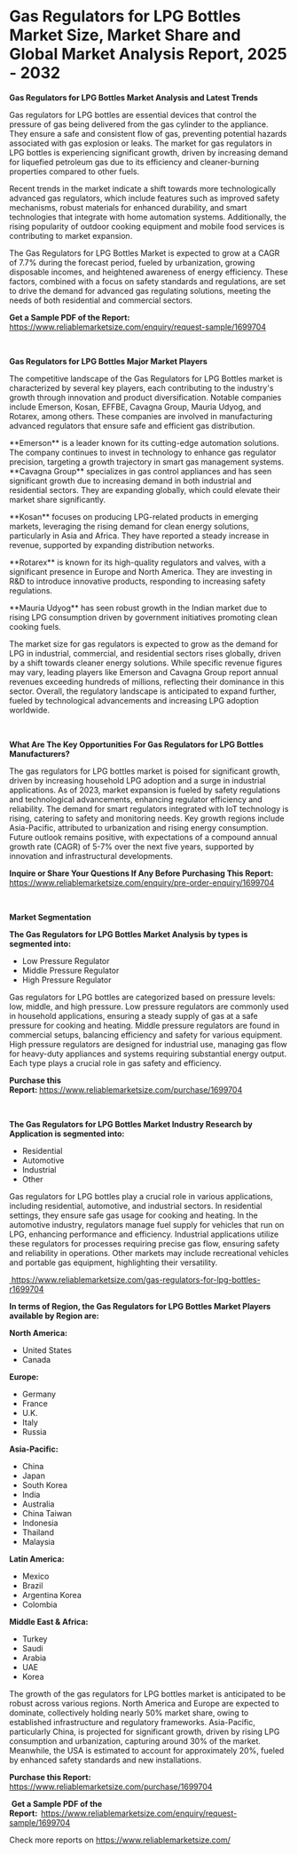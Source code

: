 <p><h1>Gas Regulators for LPG Bottles Market Size, Market Share and Global Market Analysis Report, 2025 - 2032</h1></p><p><strong>Gas Regulators for LPG Bottles Market Analysis and Latest Trends</strong></p>
<p><p>Gas regulators for LPG bottles are essential devices that control the pressure of gas being delivered from the gas cylinder to the appliance. They ensure a safe and consistent flow of gas, preventing potential hazards associated with gas explosion or leaks. The market for gas regulators in LPG bottles is experiencing significant growth, driven by increasing demand for liquefied petroleum gas due to its efficiency and cleaner-burning properties compared to other fuels.</p><p>Recent trends in the market indicate a shift towards more technologically advanced gas regulators, which include features such as improved safety mechanisms, robust materials for enhanced durability, and smart technologies that integrate with home automation systems. Additionally, the rising popularity of outdoor cooking equipment and mobile food services is contributing to market expansion.</p><p>The Gas Regulators for LPG Bottles Market is expected to grow at a CAGR of 7.7% during the forecast period, fueled by urbanization, growing disposable incomes, and heightened awareness of energy efficiency. These factors, combined with a focus on safety standards and regulations, are set to drive the demand for advanced gas regulating solutions, meeting the needs of both residential and commercial sectors.</p></p>
<p><strong>Get a Sample PDF of the Report:&nbsp;</strong> <a href="https://www.reliablemarketsize.com/enquiry/request-sample/1699704?utm_campaign=1133&utm_medium=2&utm_source=Github&utm_content=ia&utm_term=09012025&utm_id=gas-regulators-for-lpg-bottles">https://www.reliablemarketsize.com/enquiry/request-sample/1699704</a></p>
<p>&nbsp;</p>
<p><strong>Gas Regulators for LPG Bottles Major Market Players</strong></p>
<p><p>The competitive landscape of the Gas Regulators for LPG Bottles market is characterized by several key players, each contributing to the industry's growth through innovation and product diversification. Notable companies include Emerson, Kosan, EFFBE, Cavagna Group, Mauria Udyog, and Rotarex, among others. These companies are involved in manufacturing advanced regulators that ensure safe and efficient gas distribution.</p><p>**Emerson** is a leader known for its cutting-edge automation solutions. The company continues to invest in technology to enhance gas regulator precision, targeting a growth trajectory in smart gas management systems. **Cavagna Group** specializes in gas control appliances and has seen significant growth due to increasing demand in both industrial and residential sectors. They are expanding globally, which could elevate their market share significantly.</p><p>**Kosan** focuses on producing LPG-related products in emerging markets, leveraging the rising demand for clean energy solutions, particularly in Asia and Africa. They have reported a steady increase in revenue, supported by expanding distribution networks. </p><p>**Rotarex** is known for its high-quality regulators and valves, with a significant presence in Europe and North America. They are investing in R&D to introduce innovative products, responding to increasing safety regulations.</p><p>**Mauria Udyog** has seen robust growth in the Indian market due to rising LPG consumption driven by government initiatives promoting clean cooking fuels. </p><p>The market size for gas regulators is expected to grow as the demand for LPG in industrial, commercial, and residential sectors rises globally, driven by a shift towards cleaner energy solutions. While specific revenue figures may vary, leading players like Emerson and Cavagna Group report annual revenues exceeding hundreds of millions, reflecting their dominance in this sector. Overall, the regulatory landscape is anticipated to expand further, fueled by technological advancements and increasing LPG adoption worldwide.</p></p>
<p>&nbsp;</p>
<p><strong>What Are The Key Opportunities For Gas Regulators for LPG Bottles Manufacturers?</strong></p>
<p><p>The gas regulators for LPG bottles market is poised for significant growth, driven by increasing household LPG adoption and a surge in industrial applications. As of 2023, market expansion is fueled by safety regulations and technological advancements, enhancing regulator efficiency and reliability. The demand for smart regulators integrated with IoT technology is rising, catering to safety and monitoring needs. Key growth regions include Asia-Pacific, attributed to urbanization and rising energy consumption. Future outlook remains positive, with expectations of a compound annual growth rate (CAGR) of 5-7% over the next five years, supported by innovation and infrastructural developments.</p></p>
<p><strong>Inquire or Share Your Questions If Any Before Purchasing This Report:</strong> <a href="https://www.reliablemarketsize.com/enquiry/pre-order-enquiry/1699704?utm_campaign=1133&utm_medium=2&utm_source=Github&utm_content=ia&utm_term=09012025&utm_id=gas-regulators-for-lpg-bottles">https://www.reliablemarketsize.com/enquiry/pre-order-enquiry/1699704</a></p>
<p>&nbsp;</p>
<p><strong>Market Segmentation</strong></p>
<p><strong>The Gas Regulators for LPG Bottles Market Analysis by types is segmented into:</strong></p>
<p><ul><li>Low Pressure Regulator</li><li>Middle Pressure Regulator</li><li>High Pressure Regulator</li></ul></p>
<p><p>Gas regulators for LPG bottles are categorized based on pressure levels: low, middle, and high pressure. Low pressure regulators are commonly used in household applications, ensuring a steady supply of gas at a safe pressure for cooking and heating. Middle pressure regulators are found in commercial setups, balancing efficiency and safety for various equipment. High pressure regulators are designed for industrial use, managing gas flow for heavy-duty appliances and systems requiring substantial energy output. Each type plays a crucial role in gas safety and efficiency.</p></p>
<p><strong>Purchase this Report:&nbsp;</strong><a href="https://www.reliablemarketsize.com/purchase/1699704?utm_campaign=1133&utm_medium=2&utm_source=Github&utm_content=ia&utm_term=09012025&utm_id=gas-regulators-for-lpg-bottles">https://www.reliablemarketsize.com/purchase/1699704</a></p>
<p>&nbsp;</p>
<p><strong>The Gas Regulators for LPG Bottles Market Industry Research by Application is segmented into:</strong></p>
<p><ul><li>Residential</li><li>Automotive</li><li>Industrial</li><li>Other</li></ul></p>
<p><p>Gas regulators for LPG bottles play a crucial role in various applications, including residential, automotive, and industrial sectors. In residential settings, they ensure safe gas usage for cooking and heating. In the automotive industry, regulators manage fuel supply for vehicles that run on LPG, enhancing performance and efficiency. Industrial applications utilize these regulators for processes requiring precise gas flow, ensuring safety and reliability in operations. Other markets may include recreational vehicles and portable gas equipment, highlighting their versatility.</p></p>
<p><a href="https://www.reliablemarketsize.com/gas-regulators-for-lpg-bottles-r1699704?utm_campaign=1133&utm_medium=2&utm_source=Github&utm_content=ia&utm_term=09012025&utm_id=gas-regulators-for-lpg-bottles">&nbsp;https://www.reliablemarketsize.com/gas-regulators-for-lpg-bottles-r1699704</a></p>
<p><strong>In terms of Region, the Gas Regulators for LPG Bottles Market Players available by Region are:</strong></p>
<p>
    <p> <strong> North America: </strong>
        <ul>
            <li>United States</li>
            <li>Canada</li>
        </ul>
        </p> 
    <p> <strong> Europe: </strong>
        <ul>
            <li>Germany</li>
            <li>France</li>
            <li>U.K.</li>
            <li>Italy</li>
            <li>Russia</li>
        </ul>
        </p> 
    <p> <strong> Asia-Pacific: </strong>
        <ul>
            <li>China</li>
            <li>Japan</li>
            <li>South Korea</li>
            <li>India</li>
            <li>Australia</li>
            <li>China Taiwan</li>
            <li>Indonesia</li>
            <li>Thailand</li>
            <li>Malaysia</li>
        </ul>
        </p> 
    <p> <strong> Latin America: </strong>
        <ul>
            <li>Mexico</li>
            <li>Brazil</li>
            <li>Argentina Korea</li>
            <li>Colombia</li>
        </ul>
        </p> 
    <p> <strong> Middle East & Africa: </strong>
        <ul>
            <li>Turkey</li>
            <li>Saudi</li>
            <li>Arabia</li>
            <li>UAE</li>
            <li>Korea</li>
        </ul>
    </p>
    </p>
<p><p>The growth of the gas regulators for LPG bottles market is anticipated to be robust across various regions. North America and Europe are expected to dominate, collectively holding nearly 50% market share, owing to established infrastructure and regulatory frameworks. Asia-Pacific, particularly China, is projected for significant growth, driven by rising LPG consumption and urbanization, capturing around 30% of the market. Meanwhile, the USA is estimated to account for approximately 20%, fueled by enhanced safety standards and new installations.</p></p>
<p><strong>Purchase this Report: </strong><a href="https://www.reliablemarketsize.com/purchase/1699704?utm_campaign=1133&utm_medium=2&utm_source=Github&utm_content=ia&utm_term=09012025&utm_id=gas-regulators-for-lpg-bottles">https://www.reliablemarketsize.com/purchase/1699704</a></p>
<p>&nbsp;<strong>Get a Sample PDF of the Report:&nbsp;&nbsp;</strong><a href="https://www.reliablemarketsize.com/enquiry/request-sample/1699704?utm_campaign=1133&utm_medium=2&utm_source=Github&utm_content=ia&utm_term=09012025&utm_id=gas-regulators-for-lpg-bottles">https://www.reliablemarketsize.com/enquiry/request-sample/1699704</a></p>
<p><strong></strong></p>
<p>Check more reports on <a href="https://www.reliablemarketsize.com/?utm_campaign=1133&utm_medium=2&utm_source=Github&utm_content=ia&utm_term=09012025&utm_id=gas-regulators-for-lpg-bottles">https://www.reliablemarketsize.com/</a></p>